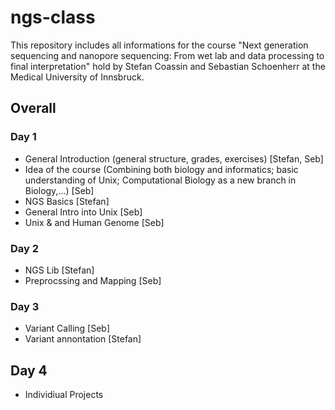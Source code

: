 # ngs-class
This repository includes all informations for the course "Next generation sequencing and nanopore sequencing: From wet lab and data processing to final interpretation" hold by Stefan Coassin and Sebastian Schoenherr at the Medical University of Innsbruck.

## Overall

### Day 1
* General Introduction (general structure, grades, exercises) [Stefan, Seb]
* Idea of the course (Combining both biology and informatics; basic understanding of Unix; Computational Biology as a new branch in Biology,...) [Seb] 
* NGS Basics [Stefan]
* General Intro into Unix [Seb]
* Unix & and Human Genome [Seb]

### Day 2
* NGS Lib [Stefan]
* Preprocssing and Mapping [Seb]

### Day 3 
* Variant Calling [Seb]
* Variant annontation [Stefan]

## Day 4
* Individiual Projects

